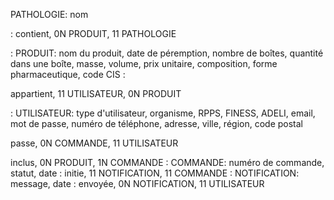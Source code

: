 
PATHOLOGIE: nom

:
contient, 0N PRODUIT, 11 PATHOLOGIE

:
PRODUIT: nom du produit, date de péremption, nombre de boîtes, quantité dans une boîte, masse, volume, prix unitaire, composition, forme pharmaceutique, code CIS
:

appartient, 11 UTILISATEUR, 0N PRODUIT

:
UTILISATEUR: type d'utilisateur, organisme, RPPS, FINESS, ADELI, email, mot de passe, numéro de téléphone, adresse, ville, région, code postal

passe, 0N COMMANDE, 11 UTILISATEUR

inclus, 0N PRODUIT, 1N COMMANDE
:
COMMANDE: numéro de commande, statut, date
:
initie, 11 NOTIFICATION, 11 COMMANDE
:
NOTIFICATION: message, date
:
envoyée, 0N NOTIFICATION, 11 UTILISATEUR
